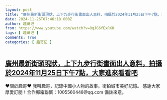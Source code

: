 ```yaml
---
layout: post
title: "廣州最新街頭現狀，上下九步行街畫面出人意料，拍攝於2024年11月25日下午7點，大家進來看看吧"
date: 2024-11-26T07:46:18.000Z
author: 趣哥记
from: https://www.youtube.com/watch?v=OqJG6fExRXU
tags: [ 趣哥记 ]
comments: True
categories: [ 趣哥记 ]
---
```

<!--1732607178000-->
[廣州最新街頭現狀，上下九步行街畫面出人意料，拍攝於2024年11月25日下午7點，大家進來看看吧](https://www.youtube.com/watch?v=OqJG6fExRXU)
------

<div>
♥關於趣哥♥  我叫趣哥，記錄中國小人物的故事。街拍城市美好記憶。  感謝大家厚愛訂閱！合作郵箱聯繫：1005560448@qq.com 備註來意。
</div>
